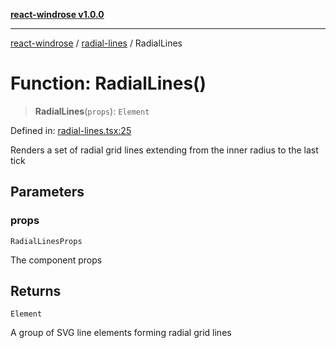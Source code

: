 [**react-windrose v1.0.0**](../../README.md)

***

[react-windrose](../../README.md) / [radial-lines](../README.md) / RadialLines

# Function: RadialLines()

> **RadialLines**(`props`): `Element`

Defined in: [radial-lines.tsx:25](https://github.com/JulesBlm/react-windrose/blob/abde2242853bd42ef8c57edc6c92a0c1b545713c/src/radial-lines.tsx#L25)

Renders a set of radial grid lines extending from the inner radius to the last tick

## Parameters

### props

`RadialLinesProps`

The component props

## Returns

`Element`

A group of SVG line elements forming radial grid lines
